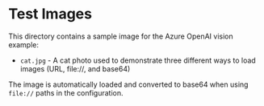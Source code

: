 # Test Images

This directory contains a sample image for the Azure OpenAI vision example:

- `cat.jpg` - A cat photo used to demonstrate three different ways to load images (URL, file://, and base64)

The image is automatically loaded and converted to base64 when using `file://` paths in the configuration.

